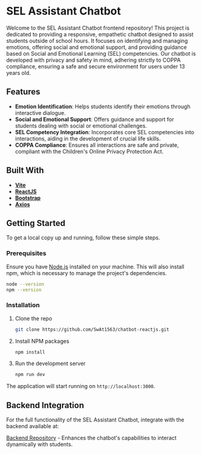 # SEL Assistant Chatbot

Welcome to the SEL Assistant Chatbot frontend repository! This project is dedicated to providing a responsive, empathetic chatbot designed to assist students outside of school hours. It focuses on identifying and managing emotions, offering social and emotional support, and providing guidance based on Social and Emotional Learning (SEL) competencies. Our chatbot is developed with privacy and safety in mind, adhering strictly to COPPA compliance, ensuring a safe and secure environment for users under 13 years old.

## Features

- **Emotion Identification**: Helps students identify their emotions through interactive dialogue.
- **Social and Emotional Support**: Offers guidance and support for students dealing with social or emotional challenges.
- **SEL Competency Integration**: Incorporates core SEL competencies into interactions, aiding in the development of crucial life skills.
- **COPPA Compliance**: Ensures all interactions are safe and private, compliant with the Children's Online Privacy Protection Act.

## Built With

- **[Vite](https://vitejs.dev/)** 
- **[ReactJS](https://reactjs.org/)** 
- **[Bootstrap](https://getbootstrap.com/)** 
- **[Axios](https://axios-http.com/)** 

## Getting Started

To get a local copy up and running, follow these simple steps.

### Prerequisites

Ensure you have [Node.js](https://nodejs.org/en/) installed on your machine. This will also install npm, which is necessary to manage the project's dependencies.

```bash
node --version
npm --version
```

### Installation

1. Clone the repo
   ```sh
   git clone https://github.com/SwAt1563/chatbot-reactjs.git
   ```
2. Install NPM packages
   ```sh
   npm install
   ```
3. Run the development server
   ```sh
   npm run dev
   ```

The application will start running on `http://localhost:3000`.


## Backend Integration
For the full functionality of the SEL Assistant Chatbot, integrate with the backend available at:

[Backend Repository](https://github.com/SwAt1563/ed_tech_llm) - Enhances the chatbot's capabilities to interact dynamically with students.
